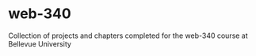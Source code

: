 # web-340
Collection of projects and chapters completed for the web-340 course at Bellevue University
